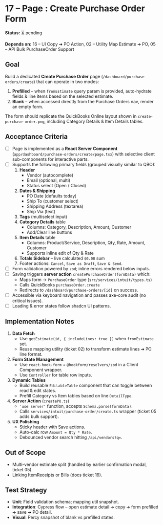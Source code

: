 # 17 – Page : Create Purchase Order Form

**Status:** ⏳ pending

**Depends on:** 16 – UI Copy ➜ PO Action, 02 – Utility Map Estimate ➜ PO, 05 – API Bulk PurchaseOrder Support

## Goal

Build a dedicated **Create Purchase Order** page (`/dashboard/purchase-orders/create`) that can operate in two modes:

1. **Prefilled** – when `fromEstimate` query param is provided, auto-hydrate fields & line items based on the selected estimate.
2. **Blank** – when accessed directly from the Purchase Orders nav, render an empty form.

The form should replicate the QuickBooks Online layout shown in `create-purchase-order.png`, including Category Details & Item Details tables.

## Acceptance Criteria

- [ ] Page is implemented as a **React Server Component** (`app/dashboard/purchase-orders/create/page.tsx`) with selective client sub-components for interactive parts.
- [ ] Supports the following primary fields (grouped visually similar to QBO):
  1. **Header**
     - Vendor (autocomplete)
     - Email (optional, multi)
     - Status select (Open / Closed)
  2. **Dates & Shipping**
     - PO Date (defaults today)
     - Ship To (customer select)
     - Shipping Address (textarea)
     - Ship Via (text)
  3. **Tags** (multiselect input)
  4. **Category Details** table
     - Columns: Category, Description, Amount, Customer
     - Add/Clear line buttons
  5. **Item Details** table
     - Columns: Product/Service, Description, Qty, Rate, Amount, Customer
     - Supports inline edit of Qty & Rate
  6. **Totals Sidebar** – live calculated `$0.00` sum
  7. Footer actions: `Cancel`, `Save as Draft`, `Save & Send`.
- [ ] Form validation powered by `zod`; inline errors rendered below inputs.
- [ ] Saving triggers **server action** `createPurchaseOrder(formData)` which:
  - Maps form -> `PurchaseOrder` type (`src/services/intuit/types.ts`)
  - Calls QuickBooks `purchaseOrder.create`
  - Redirects to `/dashboard/purchase-orders/[id]` on success.
- [ ] Accessible via keyboard navigation and passes axe-core audit (no critical issues).
- [ ] Loading & error states follow shadcn UI patterns.

## Implementation Notes

1. **Data Fetch**
   - Use `getEstimate(id, { includeLines: true })` when `fromEstimate` set.
   - Reuse mapping utility (ticket 02) to transform estimate lines ➜ PO line format.
2. **Form State Management**
   - Use `react-hook-form` + `@hookform/resolvers/zod` in a Client Component wrapper.
   - Use `Controller` for table row inputs.
3. **Dynamic Tables**
   - Build reusable `EditableTable` component that can toggle between read & edit states.
   - Prefill Category vs Item tables based on line `DetailType`.
4. **Server Action** (`createPO.ts`)
   - `'use server'` function, accepts `Schema.parse(formData)`.
   - Calls `services/intuit/purchase-order/create.ts` wrapper (ticket 05 adds bulk support).
5. **UX Polishing**
   - Sticky header with Save actions.
   - Auto-calc row `Amount = Qty * Rate`.
   - Debounced vendor search hitting `/api/vendors?q=`.

## Out of Scope

- Multi-vendor estimate split (handled by earlier confirmation modal, ticket 05).
- Linking ItemReceipts or Bills (docs ticket 19).

## Test Strategy

- **Unit**: Field validation schema; mapping util snapshot.
- **Integration**: Cypress flow – open estimate detail ➜ copy ➜ form prefilled ➜ save ➜ PO detail.
- **Visual**: Percy snapshot of blank vs prefilled states.
